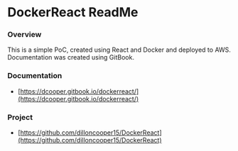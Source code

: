 # DockerReact ReadMe

### Overview

This is a simple PoC, created using React and Docker and deployed to AWS. Documentation was created using GitBook.



### Documentation

* [https://dcooper.gitbook.io/dockerreact/](https://dcooper.gitbook.io/dockerreact/)

### 

### Project

* [https://github.com/dilloncooper15/DockerReact](https://github.com/dilloncooper15/DockerReact)

